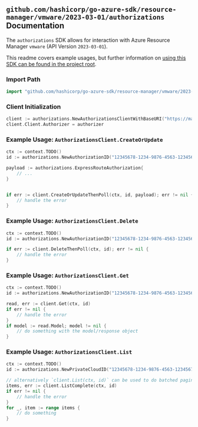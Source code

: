 
## `github.com/hashicorp/go-azure-sdk/resource-manager/vmware/2023-03-01/authorizations` Documentation

The `authorizations` SDK allows for interaction with Azure Resource Manager `vmware` (API Version `2023-03-01`).

This readme covers example usages, but further information on [using this SDK can be found in the project root](https://github.com/hashicorp/go-azure-sdk/tree/main/docs).

### Import Path

```go
import "github.com/hashicorp/go-azure-sdk/resource-manager/vmware/2023-03-01/authorizations"
```


### Client Initialization

```go
client := authorizations.NewAuthorizationsClientWithBaseURI("https://management.azure.com")
client.Client.Authorizer = authorizer
```


### Example Usage: `AuthorizationsClient.CreateOrUpdate`

```go
ctx := context.TODO()
id := authorizations.NewAuthorizationID("12345678-1234-9876-4563-123456789012", "example-resource-group", "privateCloudName", "authorizationName")

payload := authorizations.ExpressRouteAuthorization{
	// ...
}


if err := client.CreateOrUpdateThenPoll(ctx, id, payload); err != nil {
	// handle the error
}
```


### Example Usage: `AuthorizationsClient.Delete`

```go
ctx := context.TODO()
id := authorizations.NewAuthorizationID("12345678-1234-9876-4563-123456789012", "example-resource-group", "privateCloudName", "authorizationName")

if err := client.DeleteThenPoll(ctx, id); err != nil {
	// handle the error
}
```


### Example Usage: `AuthorizationsClient.Get`

```go
ctx := context.TODO()
id := authorizations.NewAuthorizationID("12345678-1234-9876-4563-123456789012", "example-resource-group", "privateCloudName", "authorizationName")

read, err := client.Get(ctx, id)
if err != nil {
	// handle the error
}
if model := read.Model; model != nil {
	// do something with the model/response object
}
```


### Example Usage: `AuthorizationsClient.List`

```go
ctx := context.TODO()
id := authorizations.NewPrivateCloudID("12345678-1234-9876-4563-123456789012", "example-resource-group", "privateCloudName")

// alternatively `client.List(ctx, id)` can be used to do batched pagination
items, err := client.ListComplete(ctx, id)
if err != nil {
	// handle the error
}
for _, item := range items {
	// do something
}
```
